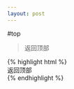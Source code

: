 ```yaml
---
layout: post
---
```


#top

> 返回顶部

<div class='article-demo'>
    {% highlight html %}
     <div class='nav-top'>返回顶部</div>
    {% endhighlight %}
</div>






